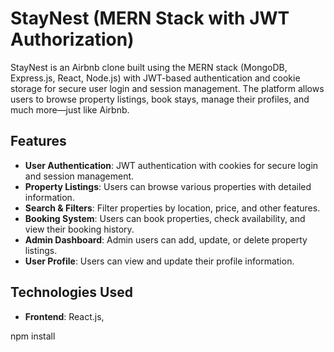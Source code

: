 # StayNest (MERN Stack with JWT Authorization)

StayNest is an Airbnb clone built using the MERN stack (MongoDB, Express.js, React, Node.js) with JWT-based authentication and cookie storage for secure user login and session management. The platform allows users to browse property listings, book stays, manage their profiles, and much more—just like Airbnb.

## Features

- **User Authentication**: JWT authentication with cookies for secure login and session management.
- **Property Listings**: Users can browse various properties with detailed information.
- **Search & Filters**: Filter properties by location, price, and other features.
- **Booking System**: Users can book properties, check availability, and view their booking history.
- **Admin Dashboard**: Admin users can add, update, or delete property listings.
- **User Profile**: Users can view and update their profile information.

## Technologies Used

- **Frontend**: React.js,

npm install
